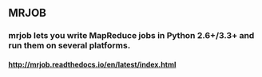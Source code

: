 ## MRJOB
### mrjob lets you write MapReduce jobs in Python 2.6+/3.3+ and run them on several platforms.
#### http://mrjob.readthedocs.io/en/latest/index.html